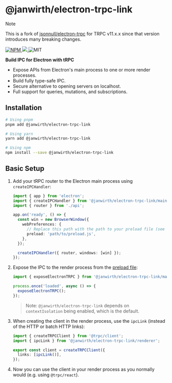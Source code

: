 # @janwirth/electron-trpc-link

> [!NOTE]
> This is a fork of [jsonnull/electron-trpc](https://github.com/jsonnull/electron-trpc) for TRPC v11.x.x since that version introduces many breaking changes.

<p>
  <a href="https://www.npmjs.com/package/@janwirth/electron-trpc-link">
    <img alt="NPM" src="https://img.shields.io/npm/v/@janwirth/electron-trpc-link"/>
  </a>
  <a href="https://codecov.io/gh/mat-sz/@janwirth/electron-trpc-link"> 
  <img src="https://codecov.io/gh/mat-sz/@janwirth/electron-trpc-link/branch/main/graph/badge.svg?token=DU33O0D9LZ"/> 
  </a>
  <span>
    <img alt="MIT" src="https://img.shields.io/npm/l/@janwirth/electron-trpc-link"/>
  </span>
</p>

<p></p>

**Build IPC for Electron with tRPC**

- Expose APIs from Electron's main process to one or more render processes.
- Build fully type-safe IPC.
- Secure alternative to opening servers on localhost.
- Full support for queries, mutations, and subscriptions.

## Installation

```sh
# Using pnpm
pnpm add @janwirth/electron-trpc-link

# Using yarn
yarn add @janwirth/electron-trpc-link

# Using npm
npm install --save @janwirth/electron-trpc-link
```

## Basic Setup

1. Add your tRPC router to the Electron main process using `createIPCHandler`:

   ```ts
   import { app } from 'electron';
   import { createIPCHandler } from '@janwirth/electron-trpc-link/main';
   import { router } from './api';

   app.on('ready', () => {
     const win = new BrowserWindow({
       webPreferences: {
         // Replace this path with the path to your preload file (see next step)
         preload: 'path/to/preload.js',
       },
     });

     createIPCHandler({ router, windows: [win] });
   });
   ```

2. Expose the IPC to the render process from the [preload file](https://www.electronjs.org/docs/latest/tutorial/process-model#preload-scripts):

   ```ts
   import { exposeElectronTRPC } from '@janwirth/electron-trpc-link/main';

   process.once('loaded', async () => {
     exposeElectronTRPC();
   });
   ```

   > Note: `@janwirth/electron-trpc-link` depends on `contextIsolation` being enabled, which is the default.

3. When creating the client in the render process, use the `ipcLink` (instead of the HTTP or batch HTTP links):

   ```ts
   import { createTRPCClient } from '@trpc/client';
   import { ipcLink } from '@janwirth/electron-trpc-link/renderer';

   export const client = createTRPCClient({
     links: [ipcLink()],
   });
   ```

4. Now you can use the client in your render process as you normally would (e.g. using `@trpc/react`).
